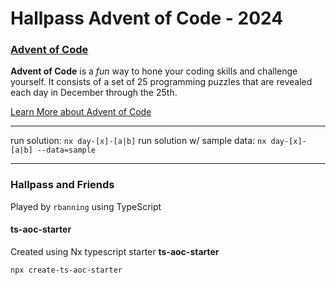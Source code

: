 # Hallpass Advent of Code - 2024

### [Advent of Code](https://adventofcode.com/2024/about)

**Advent of Code** is a *fun* way to hone your coding skills
and challenge yourself.  It consists of a set of 25 programming
puzzles that are revealed each day in December through the 25th.

[Learn More about Advent of Code](https://adventofcode.com/2024)


---
run solution: `nx day-[x]-[a|b]` 
run solution w/ sample data: `nx day-[x]-[a|b] --data=sample` 

---
### Hallpass and Friends
Played by `rbanning` using TypeScript

#### ts-aoc-starter
Created using Nx typescript starter **ts-aoc-starter**

```terminal
npx create-ts-aoc-starter
```
